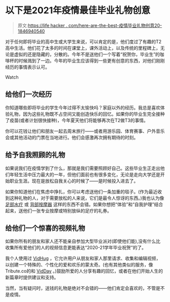 # 以下是2021年疫情最佳毕业礼物创意

> 原文:[https://life hacker . com/here-are-the-best-疫情毕业礼物创意20-1846940540](https://lifehacker.com/here-are-the-best-pandemic-graduation-gift-ideas-for-20-1846940540)

对于任何即将毕业的高中生或大学生来说，可以肯定的是，他们度过了有趣的T2高中生活。他们花了太多的时间在课堂上，课外活动上，以及传统的里程碑上，无论是虚拟的还是隐藏的，分散的。今年不是送他们一个写着“祝贺你，毕业生”的咖啡杯的时候溅到了一边。今年的毕业生应该得到一些更有创意的东西，对他们刚刚经历的事情表示认可。

Watch

## 给他们一次经历

你知道哪些即将毕业的学生今年过得不太愉快吗？家庭以外的经历。我总是喜欢体验礼物，因为这些礼物既不占空间又能创造快乐的回忆。如果你的毕业生完全接种了疫苗(或者计划很快接种)，今年夏天他们将能够再次在T2做T3的事情。

你可以花钱让他们和朋友一起去周末旅行——或者用游乐园、体育赛事、户外音乐会或其他活动的门票在当地进行。他们会感激再次拥有期待的时刻。

## 给予自我照顾的礼物

如果说我们在疫情学到了什么，那就是我们需要照顾好自己。这些毕业生正走出他们年轻生活中压力最大的一年，但他们面前也有很多变化，无论是走向大学还是开始职业生涯。现在是放松自我关心的时候了——是时候投入进去了。

如果你知道他们在焦虑中挣扎，你可以考虑送他们一条加重的毯子。(作为最近收到这种礼物的人，对于需要放松的人来说，它们是最令人惊讶的东西。)我也认为像 [足部水疗](https://www.thespruce.com/best-foot-spas-4153811) 或 [背部按摩器](https://nymag.com/strategist/article/best-electric-back-massagers.html) 这样的东西不会错。如果你想把“体验”和“自我护理”结合起来，送他们一张专业按摩或特别放纵的足疗的礼券。

## 给他们一个惊喜的视频礼物

如果你所有的朋友和家人还不能亲自参加大型毕业派对(即使他们能),没有什么比收集所有爱他们的人的视频信息更能表达“2020-21学年毕业祝贺”的了。

我个人使用过 [VidHug](https://www.vidhug.com/) ，它允许用户从朋友和家人那里请求、收集和编辑视频，以创建一个特殊的、个性化的爱和欢乐的蒙太奇。(也有其他类似的服务，像Tribute.co的和 [VidDay](https://www.vidday.com/video-maker/graduation-video) 。)鼓励所爱的人分享有趣的回忆，或者在他们开始人生的新篇章时提供建议和支持。

当然，当有疑问时，送钱的礼物是绝对不会错的——他们肯定会喜欢的，不管是不是疫情。